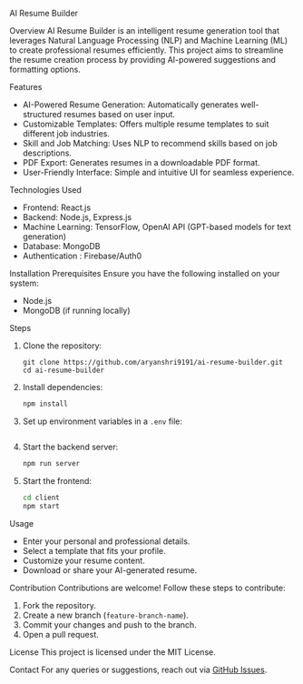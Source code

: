  AI Resume Builder

 Overview
AI Resume Builder is an intelligent resume generation tool that leverages Natural Language Processing (NLP) and Machine Learning (ML) to create professional resumes efficiently. This project aims to streamline the resume creation process by providing AI-powered suggestions and formatting options.

 Features
- AI-Powered Resume Generation: Automatically generates well-structured resumes based on user input.
- Customizable Templates: Offers multiple resume templates to suit different job industries.
- Skill and Job Matching: Uses NLP to recommend skills based on job descriptions.
- PDF Export: Generates resumes in a downloadable PDF format.
- User-Friendly Interface: Simple and intuitive UI for seamless experience.

 Technologies Used
- Frontend: React.js
- Backend: Node.js, Express.js
- Machine Learning: TensorFlow, OpenAI API (GPT-based models for text generation)
- Database: MongoDB
- Authentication : Firebase/Auth0

 Installation
   Prerequisites
Ensure you have the following installed on your system:
- Node.js
- MongoDB (if running locally)

 Steps
1. Clone the repository:
   ```
   git clone https://github.com/aryanshri9191/ai-resume-builder.git
   cd ai-resume-builder
   ```
2. Install dependencies:
   ```sh
   npm install
   ```
3. Set up environment variables in a `.env` file:
   ```sh
   
   ```
4. Start the backend server:
   ```sh
   npm run server
   ```
5. Start the frontend:
   ```sh
   cd client
   npm start
   ```

 Usage
- Enter your personal and professional details.
- Select a template that fits your profile.
- Customize your resume content.
- Download or share your AI-generated resume.

 Contribution
Contributions are welcome! Follow these steps to contribute:
1. Fork the repository.
2. Create a new branch (`feature-branch-name`).
3. Commit your changes and push to the branch.
4. Open a pull request.

 License
This project is licensed under the MIT License.

 Contact
For any queries or suggestions, reach out via [GitHub Issues](https://github.com/aryanshri9191/ai-resume-builder/issues).
